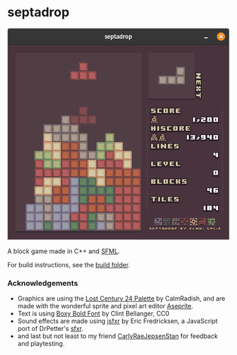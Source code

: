 # septadrop

![screenshot](screenshot.png)

A block game made in C++ and [SFML](https://www.sfml-dev.org/).

For build instructions, see the [build folder](build).

### Acknowledgements

- Graphics are using the [Lost Century 24 Palette](https://lospec.com/palette-list/lost-century-24) by CalmRadish, and are made with the wonderful sprite and pixel art editor [Aseprite](https://github.com/aseprite/aseprite/).
- Text is using [Boxy Bold Font](https://opengameart.org/content/boxy-bold-font) by Clint Bellanger, CC0
- Sound effects are made using [jsfxr](https://github.com/chr15m/jsfxr) by Eric Fredricksen, a JavaScript port of DrPetter's [sfxr](http://www.drpetter.se/project_sfxr.html).
- and last but not least to my friend [CarlyRaeJepsenStan](https://github.com/CarlyRaeJepsenStan) for feedback and playtesting.